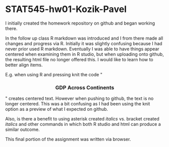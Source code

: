 # STAT545-hw01-Kozik-Pavel

I initially created the homework repository on github and began working there. 

In the follow up class R markdown was introduced and I from there made all changes and progress via R. Initially it was slightly confusing because I had never prior used R markdown. Eventually I was able to have things appear centered when examining them in R studio, but when uploading onto github, the resulting html file no longer offered this. I would like to learn how to better align items.

E.g. when using R and pressing knit the code "<center> <h3>GDP Across Continents</h3> </center>" creates centered text. However when pushing to github, the text is no longer centered. This was a bit confusing as I had been using the knit option as a preview of what I expected on github. 

Also, is there a benefit to using asterisk created *italics* vs. bracket created <i> italics</i> and other commands in which both R studio and html can produce a similar outcome.

This final  portion of the assignment was written via browser.
